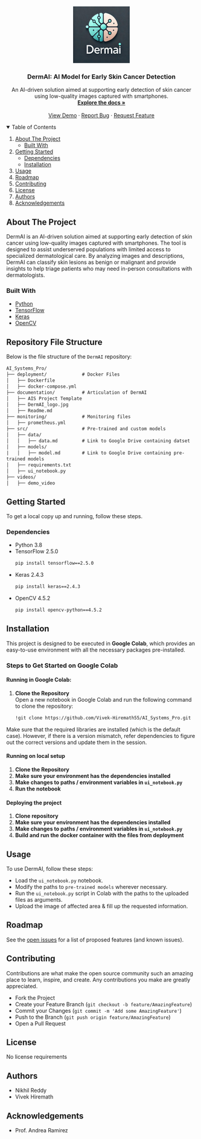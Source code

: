 <!-- PROJECT LOGO -->
<br />
<p align="center">
  <a href="https://github.com/Vivek-Hiremath55/AI_Systems_Pro">
    <img src="DermAI_logo.jpg" alt="Logo" width="150" height="150">
  </a>

  <h3 align="center">DermAI: AI Model for Early Skin Cancer Detection</h3>

  <p align="center">
    An AI-driven solution aimed at supporting early detection of skin cancer using low-quality images captured with smartphones.
    <br />
    <a href="https://github.com/Vivek-Hiremath55/AI_Systems_Pro/blob/main/README.md"><strong>Explore the docs »</strong></a>
    <br />
    <br />
    <a href="#usage">View Demo</a>
    ·
    <a href="https://github.com/Vivek-Hiremath55/AI_Systems_Pro/issues">Report Bug</a>
    ·
    <a href="https://github.com/Vivek-Hiremath55/AI_Systems_Pro/issues">Request Feature</a>
  </p>
</p>

<!-- TABLE OF CONTENTS -->
<details open="open">
  <summary>Table of Contents</summary>
  <ol>
    <li>
      <a href="#about-the-project">About The Project</a>
      <ul>
        <li><a href="#built-with">Built With</a></li>
      </ul>
    </li>
    <li>
      <a href="#getting-started">Getting Started</a>
      <ul>
        <li><a href="#dependencies">Dependencies</a></li>
        <li><a href="#installation">Installation</a></li>
      </ul>
    </li>
    <li><a href="#usage">Usage</a></li>
    <li><a href="#roadmap">Roadmap</a></li>
    <li><a href="#contributing">Contributing</a></li>
    <li><a href="#license">License</a></li>
    <li><a href="#authors">Authors</a></li>
    <li><a href="#acknowledgements">Acknowledgements</a></li>
  </ol>
</details>

<!-- ABOUT THE PROJECT -->
## About The Project

DermAI is an AI-driven solution aimed at supporting early detection of skin cancer using low-quality images captured with smartphones. The tool is designed to assist underserved populations with limited access to specialized dermatological care. By analyzing images and descriptions, DermAI can classify skin lesions as benign or malignant and provide insights to help triage patients who may need in-person consultations with dermatologists.

### Built With

* [Python](https://www.python.org/)
* [TensorFlow](https://www.tensorflow.org/)
* [Keras](https://keras.io/)
* [OpenCV](https://opencv.org/)

## Repository File Structure

Below is the file structure of the `DermAI` repository:

```plaintext
AI_Systems_Pro/
├── deployment/             # Docker Files
│   ├── Dockerfile          
│   ├── docker-compose.yml
├── documentation/          # Articulation of DermAI
│   ├── AIS Project Template
│   ├── DermAI_logo.jpg
│   ├── Readme.md
├── monitoring/             # Monitoring files
│   ├── prometheus.yml
├── src/                    # Pre-trained and custom models
│   ├── data/
│   │   ├── data.md         # Link to Google Drive containing datset
│   ├── models/
|   │   ├── model.md        # Link to Google Drive containing pre-trained models
│   ├── requirements.txt
│   ├── ui_notebook.py
├── videos/
│   ├── demo_video
```

<!-- GETTING STARTED -->
## Getting Started

To get a local copy up and running, follow these steps.

### Dependencies

* Python 3.8
* TensorFlow 2.5.0
  ```sh
  pip install tensorflow==2.5.0
* Keras 2.4.3
  ```sh
  pip install keras==2.4.3
* OpenCV 4.5.2
  ```sh
  pip install opencv-python==4.5.2
  
## Installation

This project is designed to be executed in **Google Colab**, which provides an easy-to-use environment with all the necessary packages pre-installed.

### Steps to Get Started on Google Colab

#### Running in Google Colab:
1. **Clone the Repository**  
   Open a new notebook in Google Colab and run the following command to clone the repository:  
   ```sh
   !git clone https://github.com/Vivek-Hiremath55/AI_Systems_Pro.git

Make sure that the required libraries are installed (which is the default case). However, if there is a version mismatch, refer dependencies to figure out the correct versions and update them in the session.

#### Running on local setup
1. **Clone the Repository**
2. **Make sure your environment has the dependencies installed**
3. **Make changes to paths / environment variables in `ui_notebook.py`**
4. **Run the notebook**

#### Deploying the project
1. **Clone repository**
2. **Make sure your environment has the dependencies installed**
3. **Make changes to paths / environment variables in `ui_notebook.py`**
4. **Build and run the docker container with the files from deployment**
   
<!-- USAGE EXAMPLES -->
## Usage
To use DermAI, follow these steps:

* Load the `ui_notebook.py` notebook. 
* Modify the paths to `pre-trained models` wherever necessary.
* Run the `ui_notebook.py` script in Colab with the paths to the uploaded files as arguments.
* Upload the image of affected area & fill up the requested information.

<!-- ROADMAP-->
## Roadmap
See the [open issues](https://github.com/Vivek-Hiremath55/AI_Systems_Pro/issues) for a list of proposed features (and known issues).

<!--CONTRIBUTING-->
## Contributing
Contributions are what make the open source community such an amazing place to learn, inspire, and create. Any contributions you make are greatly appreciated.

* Fork the Project
* Create your Feature Branch (`git checkout -b feature/AmazingFeature`)
* Commit your Changes (`git commit -m 'Add some AmazingFeature'`)
* Push to the Branch (`git push origin feature/AmazingFeature`)
* Open a Pull Request

<!--LICENSE-->
## License
No license requirements

<!-- AUTHORS -->
## Authors
* Nikhil Reddy
* Vivek Hiremath

<!--ACKNOWLEDGEMENT-->
## Acknowledgements
* Prof. Andrea Ramirez




